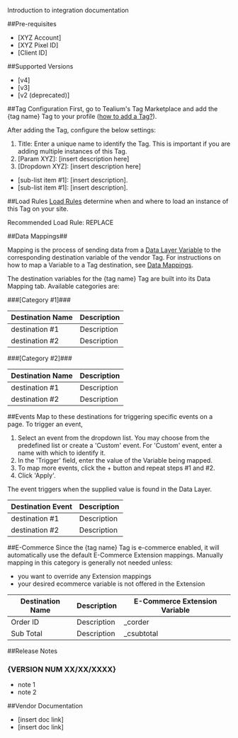Introduction to integration documentation

##Pre-requisites

* [XYZ Account]
* [XYZ Pixel ID]
* [Client ID]

##Supported Versions

* [v4]
* [v3]
* [v2 (deprecated)] 

##Tag Configuration
First, go to Tealium's Tag Marketplace and add the {tag name} Tag to your profile ([how to add a Tag?](https://community.tealiumiq.com/t5/Tealium-iQ-Tag-Management/Tags/ta-p/5016)).

After adding the Tag, configure the below settings:

1. Title: Enter a unique name to identify the Tag. This is important if you are adding multiple instances of this Tag.
2. [Param XYZ]: [insert description here]
3. [Dropdown XYZ]: [insert description here] 
  * [sub-list item #1]: [insert description].
  * [sub-list item #1]: [insert description]. 

##Load Rules
[Load Rules](https://community.tealiumiq.com/t5/1-Getting-Started-Documentation/Load-Rules-Creation/ta-p/9422) determine when and where to load an instance of this Tag on your site.

Recommended Load Rule: REPLACE

##Data Mappings##

Mapping is the process of sending data from a [Data Layer Variable](https://community.tealiumiq.com/t5/Tealium-iQ-Tag-Management/Variable-Types-formerly-Data-Sources/ta-p/10645#mapping_data_sources) to the corresponding destination variable of the vendor Tag. For instructions on how to map a Variable to a Tag destination, see [Data Mappings](https://community.tealiumiq.com/t5/Tealium-iQ-Tag-Management/Data-Mappings/ta-p/10645#mapping_data_sources).

The destination variables for the {tag name} Tag are built into its Data Mapping tab. Available categories are:

###[Category #1]###

**Destination Name**  | **Description**
------------- | -------------
destination #1| Description
destination #2| Description


###[Category #2]###

**Destination Name**  | **Description**
------------- | -------------
destination #1| Description
destination #2| Description

##Events
Map to these destinations for triggering specific events on a page. To trigger an event,

1. Select an event from the dropdown list. You may choose from the predefined list or create a 'Custom' event. For 'Custom' event, enter a name with which to identify it.
2. In the 'Trigger' field, enter the value of the Variable being mapped.
3. To map more events, click the + button and repeat steps #1 and #2.
4. Click 'Apply'.

The event triggers when the supplied value is found in the Data Layer.

**Destination Event**  | **Description**
------------- | -------------
destination #1| Description
destination #2| Description

##E-Commerce
Since the {tag name} Tag is e-commerce enabled, it will automatically use the default E-Commerce Extension mappings. Manually mapping in this category is generally not needed unless:

* you want to override any Extension mappings
* your desired ecommerce variable is not offered in the Extension

**Destination Name**  | **Description**| **E-Commerce Extension Variable**
------------- | -------------|---
Order ID   | Description  |_corder
Sub Total| Description  | _csubtotal

##Release Notes

### {VERSION NUM XX/XX/XXXX}

* note 1
* note 2

##Vendor Documentation

* [insert doc link]
* [insert doc link]

